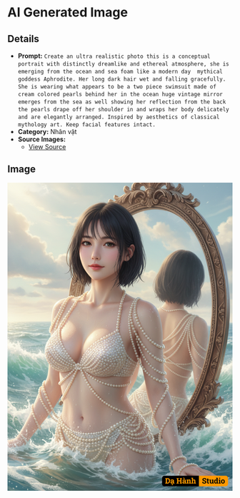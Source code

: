 # AI Generated Image

## Details
- **Prompt:** `Create an ultra realistic photo this is a conceptual portrait with distinctly dreamlike and ethereal atmosphere, she is emerging from the ocean and sea foam like a modern day  mythical goddess Aphrodite. Her long dark hair wet and falling gracefully. She is wearing what appears to be a two piece swimsuit made of cream colored pearls behind her in the ocean huge vintage mirror emerges from the sea as well showing her reflection from the back the pearls drape off her shoulder in and wraps her body delicately and are elegantly arranged. Inspired by aesthetics of classical mythology art. Keep facial features intact.`
- **Category:** Nhân vật
- **Source Images:**
  - [View Source](https://raw.githubusercontent.com/lenzcomvth/Somethings/main/Models/Female/Female2.png)

## Image
![AI Generated Image](./image-2025-10-15T10-12-57-458Z-ms641.png)
